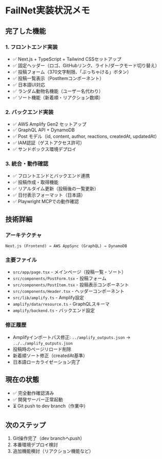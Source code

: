 # FailNet実装状況メモ

## 完了した機能

### 1. フロントエンド実装
- ✅ Next.js + TypeScript + Tailwind CSSセットアップ
- ✅ 固定ヘッダー（ロゴ、GitHubリンク、ライト/ダークモード切り替え）
- ✅ 投稿フォーム（370文字制限、「ぶっちゃける」ボタン）
- ✅ 投稿一覧表示（PostItemコンポーネント）
- ✅ 日本語UI対応
- ✅ ランダム動物名機能（ユーザー名代わり）
- ✅ ソート機能（新着順・リアクション数順）

### 2. バックエンド実装
- ✅ AWS Amplify Gen2 セットアップ
- ✅ GraphQL API + DynamoDB
- ✅ Post モデル（id, content, author, reactions, createdAt, updatedAt）
- ✅ IAM認証（ゲストアクセス許可）
- ✅ サンドボックス環境デプロイ

### 3. 統合・動作確認
- ✅ フロントエンドとバックエンド連携
- ✅ 投稿作成・取得機能
- ✅ リアルタイム更新（投稿後の一覧更新）
- ✅ 日付表示フォーマット（日本語）
- ✅ Playwright MCPでの動作確認

## 技術詳細

### アーキテクチャ
```
Next.js (Frontend) → AWS AppSync (GraphQL) → DynamoDB
```

### 主要ファイル
- `src/app/page.tsx` - メインページ（投稿一覧・ソート）
- `src/components/PostForm.tsx` - 投稿フォーム
- `src/components/PostItem.tsx` - 投稿表示コンポーネント
- `src/components/Header.tsx` - ヘッダーコンポーネント
- `src/lib/amplify.ts` - Amplify設定
- `amplify/data/resource.ts` - GraphQLスキーマ
- `amplify/backend.ts` - バックエンド設定

### 修正履歴
- Amplifyインポートパス修正: `../amplify_outputs.json` → `../../amplify_outputs.json`
- 投稿時のページリロード削除
- 新着順ソート修正（createdAt基準）
- 日本語ローカライゼーション完了

## 現在の状態
- ✅ 完全動作確認済み
- ✅ 開発サーバー正常起動
- ⏳ Git push to dev branch（作業中）

## 次のステップ
1. Git操作完了（dev branchへpush）
2. 本番環境デプロイ検討
3. 追加機能検討（リアクション機能など）